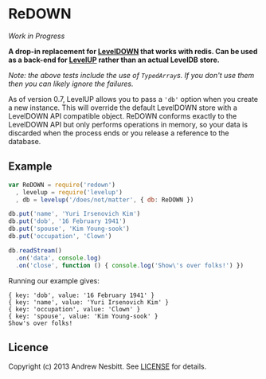 # ReDOWN

*Work in Progress*

**A drop-in replacement for [LevelDOWN](https://github.com/rvagg/node-leveldown) that works with redis. Can be used as a back-end for [LevelUP](https://github.com/rvagg/node-levelup) rather than an actual LevelDB store.**

*Note: the above tests include the use of `TypedArray`s. If you don't use them then you can likely ignore the failures.*

As of version 0.7, LevelUP allows you to pass a `'db'` option when you create a new instance. This will override the default LevelDOWN store with a LevelDOWN API compatible object. ReDOWN conforms exactly to the LevelDOWN API but only performs operations in memory, so your data is discarded when the process ends or you release a reference to the database.

## Example

```js
var ReDOWN = require('redown')
  , levelup = require('levelup')
  , db = levelup('/does/not/matter', { db: ReDOWN })

db.put('name', 'Yuri Irsenovich Kim')
db.put('dob', '16 February 1941')
db.put('spouse', 'Kim Young-sook')
db.put('occupation', 'Clown')

db.readStream()
  .on('data', console.log)
  .on('close', function () { console.log('Show\'s over folks!') })
```

Running our example gives:

```
{ key: 'dob', value: '16 February 1941' }
{ key: 'name', value: 'Yuri Irsenovich Kim' }
{ key: 'occupation', value: 'Clown' }
{ key: 'spouse', value: 'Kim Young-sook' }
Show's over folks!
```

## Licence

Copyright (c) 2013 Andrew Nesbitt. See [LICENSE](https://github.com/andrew/node-sass/blob/master/LICENSE) for details.
